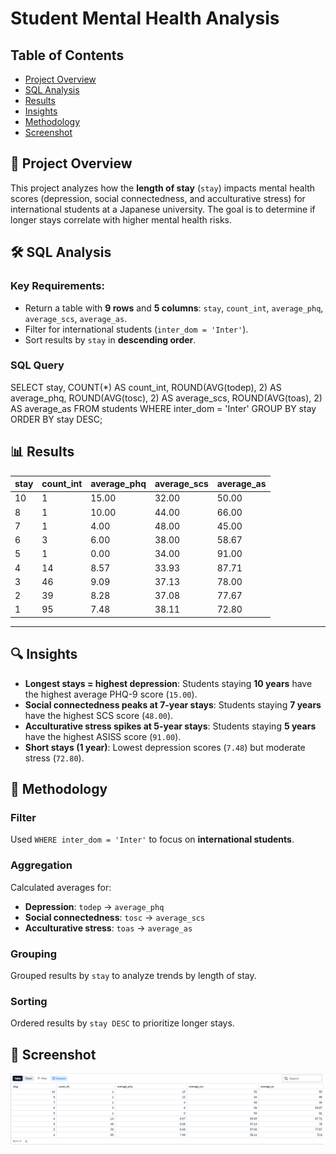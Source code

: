 # Student Mental Health Analysis

## Table of Contents
- [Project Overview](#-project-overview)
- [SQL Analysis](#️-sql-analysis)
- [Results](#-results)
- [Insights](#-insights)
- [Methodology](#-methodology)
- [Screenshot](#-screenshot)

## 📌 Project Overview
This project analyzes how the **length of stay** (`stay`) impacts mental health scores (depression, social connectedness, and acculturative stress) for international students at a Japanese university. The goal is to determine if longer stays correlate with higher mental health risks.

## 🛠️ SQL Analysis
### Key Requirements:
- Return a table with **9 rows** and **5 columns**: `stay`, `count_int`, `average_phq`, `average_scs`, `average_as`.
- Filter for international students (`inter_dom = 'Inter'`).
- Sort results by `stay` in **descending order**.

### SQL Query
SELECT 
    stay, 
    COUNT(*) AS count_int,
    ROUND(AVG(todep), 2) AS average_phq,
    ROUND(AVG(tosc), 2) AS average_scs,
    ROUND(AVG(toas), 2) AS average_as
FROM students
WHERE inter_dom = 'Inter'
GROUP BY stay
ORDER BY stay DESC;

## 📊 Results

| stay | count_int | average_phq | average_scs | average_as |
|------|-----------|-------------|-------------|------------|
| 10   | 1         | 15.00       | 32.00       | 50.00      |
| 8    | 1         | 10.00       | 44.00       | 66.00      |
| 7    | 1         | 4.00        | 48.00       | 45.00      |
| 6    | 3         | 6.00        | 38.00       | 58.67      |
| 5    | 1         | 0.00        | 34.00       | 91.00      |
| 4    | 14        | 8.57        | 33.93       | 87.71      |
| 3    | 46        | 9.09        | 37.13       | 78.00      |
| 2    | 39        | 8.28        | 37.08       | 77.67      |
| 1    | 95        | 7.48        | 38.11       | 72.80      |

---

## 🔍 Insights
- **Longest stays = highest depression**: Students staying **10 years** have the highest average PHQ-9 score (`15.00`).
- **Social connectedness peaks at 7-year stays**: Students staying **7 years** have the highest SCS score (`48.00`).
- **Acculturative stress spikes at 5-year stays**: Students staying **5 years** have the highest ASISS score (`91.00`).
- **Short stays (1 year)**: Lowest depression scores (`7.48`) but moderate stress (`72.80`).

## 🔧 Methodology

### Filter  
Used `WHERE inter_dom = 'Inter'` to focus on **international students**.

### Aggregation  
Calculated averages for:  
- **Depression**: `todep` → `average_phq`  
- **Social connectedness**: `tosc` → `average_scs`  
- **Acculturative stress**: `toas` → `average_as`  

### Grouping  
Grouped results by `stay` to analyze trends by length of stay.

### Sorting  
Ordered results by `stay DESC` to prioritize longer stays.

## 📸 Screenshot
![Query Results](images/results.PNG)

